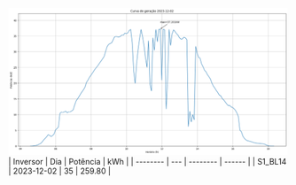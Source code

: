 ![My Image](02_12_2023-S1_BL14.png)
| Inversor | Dia | Potência | kWh    |
| -------- | --- | -------- | ------ |
| S1_BL14       | 2023-12-02  | 35       | 259.80 |